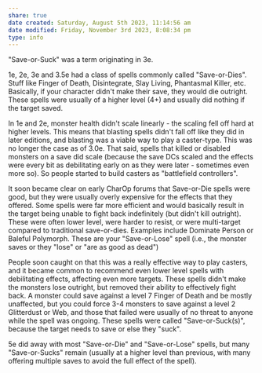 ```yaml
---
share: true
date created: Saturday, August 5th 2023, 11:14:56 am
date modified: Friday, November 3rd 2023, 8:08:34 pm
type: info 
---
```


"Save-or-Suck" was a term originating in 3e.

1e, 2e, 3e and 3.5e had a class of spells commonly called "Save-or-Dies". Stuff like Finger of Death, Disintegrate, Slay Living, Phantasmal Killer, etc. Basically, if your character didn't make their save, they would die outright. These spells were usually of a higher level (4+) and usually did nothing if the target saved.

In 1e and 2e, monster health didn't scale linearly - the scaling fell off hard at higher levels. This means that blasting spells didn't fall off like they did in later editions, and blasting was a viable way to play a caster-type. This was no longer the case as of 3.0e. That said, spells that killed or disabled monsters on a save did scale (because the save DCs scaled and the effects were every bit as debilitating early on as they were later - sometimes even more so). So people started to build casters as "battlefield controllers".

It soon became clear on early CharOp forums that Save-or-Die spells were good, but they were usually overly expensive for the effects that they offered. Some spells were far more efficient and would basically result in the target being unable to fight back indefinitely (but didn't kill outright). These were often lower level, were harder to resist, or were multi-target compared to traditional save-or-dies. Examples include Dominate Person or Baleful Polymorph. These are your "Save-or-Lose" spell (i.e., the monster saves or they "lose" or "are as good as dead")

People soon caught on that this was a really effective way to play casters, and it became common to recommend even lower level spells with debilitating effects, affecting even more targets. These spells didn't make the monsters lose outright, but removed their ability to effectively fight back. A monster could save against a level 7 Finger of Death and be mostly unaffected, but you could force 3-4 monsters to save against a level 2 Glitterdust or Web, and those that failed were usually of no threat to anyone while the spell was ongoing. These spells were called "Save-or-Suck(s)", because the target needs to save or else they "suck".

5e did away with most "Save-or-Die" and "Save-or-Lose" spells, but many "Save-or-Sucks" remain (usually at a higher level than previous, with many offering multiple saves to avoid the full effect of the spell).